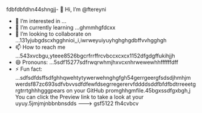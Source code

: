 fdbfdbfdhn44shngjj- 👋 Hi, I’m @ftereyni
- 👀 I’m interested in ...
- 🌱 I’m currently learning ...ghmmhgfdcxx
- 💞️ I’m looking to collaborate on ...131yjubgdscxhgghnioi,,i,iwrweyuiyuyhghghgdbffvvhgghgh
- 📫 How to reach me ...543xvcbgu,yteee8526bgcrfrrffrcvbccxcxcx1152dfgdgffukihjjh
- 😄 Pronouns: ...5sdf15277sdfrwqrwhmjhxvcxnhrwewewhhffffffdff
- ⚡ Fun fact: ...sdfsdfdsffsdfghhqwehtytywerwehnghgfgh54gerrgeergfsdsdjhmhjm
werdsf87zc693sdfvbvvsdfdfewfdsegrregerervfddddsddfbfdfbdtrreeetgrgtrrtghhhgggpears on your GitHub promghhgmfile.45bgxssdfgxbgh,j
You can click the Preview link to take a look at your uyuy.5jmjmjnbbnbnsdds
--->
gsf5122
fh4cvbcv
